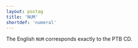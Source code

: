 ```yaml
---
layout: postag
title: 'NUM'
shortdef: 'numeral'
---
```


The English `NUM` corresponds exactly to the PTB CD.
<!-- Interlanguage links updated Út zář 29 20:31:29 CEST 2020 -->
